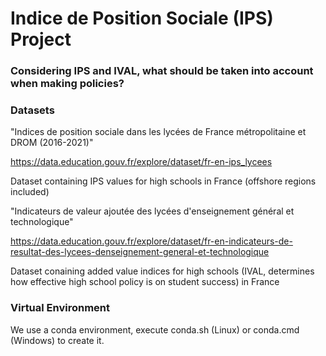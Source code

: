# Indice de Position Sociale (IPS) Project

### Considering IPS and IVAL, what should be taken into account when making policies?

### Datasets

"Indices de position sociale dans les lycées de France métropolitaine et DROM (2016-2021)"

https://data.education.gouv.fr/explore/dataset/fr-en-ips_lycees

Dataset containing IPS values for high schools in France (offshore regions included)

"Indicateurs de valeur ajoutée des lycées d'enseignement général et technologique"

https://data.education.gouv.fr/explore/dataset/fr-en-indicateurs-de-resultat-des-lycees-denseignement-general-et-technologique

Dataset conaining added value indices for high schools (IVAL, determines how effective high school policy is on student success) in France

### Virtual Environment

We use a conda environment, execute conda.sh (Linux) or conda.cmd (Windows) to create it.
